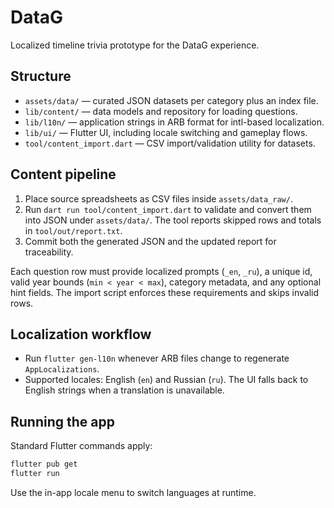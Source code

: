 # DataG

Localized timeline trivia prototype for the DataG experience.

## Structure
- `assets/data/` — curated JSON datasets per category plus an index file.
- `lib/content/` — data models and repository for loading questions.
- `lib/l10n/` — application strings in ARB format for intl-based localization.
- `lib/ui/` — Flutter UI, including locale switching and gameplay flows.
- `tool/content_import.dart` — CSV import/validation utility for datasets.

## Content pipeline
1. Place source spreadsheets as CSV files inside `assets/data_raw/`.
2. Run `dart run tool/content_import.dart` to validate and convert them into
   JSON under `assets/data/`. The tool reports skipped rows and totals in
   `tool/out/report.txt`.
3. Commit both the generated JSON and the updated report for traceability.

Each question row must provide localized prompts (`_en`, `_ru`), a
unique id, valid year bounds (`min < year < max`), category metadata, and any
optional hint fields. The import script enforces these requirements and skips
invalid rows.

## Localization workflow
- Run `flutter gen-l10n` whenever ARB files change to regenerate
  `AppLocalizations`.
- Supported locales: English (`en`) and Russian (`ru`). The
  UI falls back to English strings when a translation is unavailable.

## Running the app
Standard Flutter commands apply:

```sh
flutter pub get
flutter run
```

Use the in-app locale menu to switch languages at runtime.
